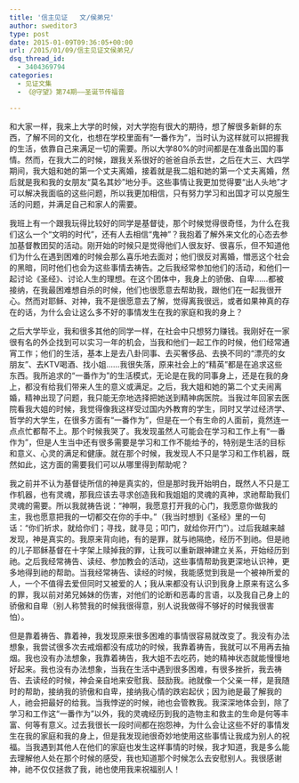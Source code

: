 ```yaml
---
title: '信主见证   文/侯弟兄'
author: sweditor3
type: post
date: 2015-01-09T09:36:05+00:00
url: /2015/01/09/信主见证文侯弟兄/
dsq_thread_id:
  - 3404369794
categories:
  - 见证文集
  - 《@守望》第74期——圣诞节传福音

---
```

和大家一样，我来上大学的时候，对大学抱有很大的期待，想了解很多新鲜的东西，了解不同的文化，也想在学校里面有“一番作为”，当时认为这样就可以把握我的生活，依靠自己来满足一切的需要。所以大学80%的时间都是在准备出国的事情。然而，在我大二的时候，跟我关系很好的爸爸自杀去世，之后在大三、大四学期间，我大姐和她的第一个丈夫离婚，接着就是我二姐和她的第一个丈夫离婚，然后就是我和我的女朋友“莫名其妙”地分手。这些事情让我更加觉得要“出人头地”才可以解决我面临的这些问题，所以我更加相信，只有努力学习和出国才可以克服生活的问题，并满足自己和家人的需要。

我班上有一个跟我玩得比较好的同学是基督徒，那个时候觉得很奇怪，为什么在我们这么一个“文明的时代”，还有人去相信“鬼神”？我抱着了解外来文化的心态去参加基督教团契的活动。刚开始的时候只是觉得他们人很友好、很喜乐，但不知道他们为什么在遇到困难的时候会那么喜乐地去面对；他们很反对离婚，憎恶这个社会的黑暗，同时他们也会为这些事情去祷告。之后我经常参加他们的活动，和他们一起讨论《圣经》、讨论人生的理想。在这个团体中，我身上的骄傲、自卑……都被接纳，在我最困难想自杀的时候，他们也很愿意去帮助我，跟他们在一起我很开心。然而对耶稣、对神，我不是很愿意去了解，觉得离我很远，或者如果神真的存在的话，为什么会让这么多不好的事情发生在我的家庭和我的身上？

之后大学毕业，我和很多其他的同学一样，在社会中只想努力赚钱。我刚好在一家很有名的外企找到可以实习一年的机会，当我和他们一起工作的时候，他们经常通宵工作；他们的生活，基本上是去八卦同事、去买奢侈品、去换不同的“漂亮的女朋友”、去KTV喝酒、找小姐……我很失落，原来社会上的“精英”都是在追求这些东西。我所追求的“一番作为”的生活模式，无论是在我的同事身上，还是在我的身上，都没有给我们带来人生的意义或满足。之后，我大姐和她的第二个丈夫闹离婚，精神出现了问题，我只能无奈地选择把她送到精神病医院。当我过年回家去医院看我大姐的时候，我觉得像我这样受过国内外教育的学生，同时又学过经济学、哲学的大学生，在很多方面有“一番作为”，但是在一个有生命的人面前，竟然连一点点忙都帮不上。那个时候我哭了。我发现虽然人可能会在学习和工作上有“一番作为”，但是人生当中还有很多需要是学习和工作不能给予的，特别是生活的目标和意义、心灵的满足和健康。就在那个时候，我发现人不只是学习和工作机器，既然如此，这方面的需要我们可以从哪里得到帮助呢？

我之前并不认为基督徒所信的神是真实的，但是那时我开始明白，既然人不只是工作机器，也有灵魂，那我应该去寻求创造我和我姐姐的灵魂的真神，求祂帮助我们灵魂的需要。所以我就祷告说：“神啊，我愿意打开我的心门，我愿意你做我的主，我也愿意把我的一切都交在你的手中。”（我当时想到《圣经》里的一句话：“你们祈求，就给你们；寻找，就寻见；叩门，就给你开门”）。过后我越来越发现，神是真实的。我原来背向祂，有的是罪，就与祂隔绝，经历不到祂。但是祂的儿子耶稣基督在十字架上赎掉我的罪，让我可以重新跟神建立关系，开始经历到祂。之后我经常祷告、读经、参加教会的活动，这些事情帮助我更深地认识神，更多地得到祂的帮助。当我经常祷告、读经的时候，我能感觉到我是一个被神所爱的人，一个不值得去爱但同时又被爱的人；我从来都没有认识到我身上原来有这么多的罪，我以前对弟兄姊妹的伤害，对他们的论断和恶毒的言语，以及我自己身上的骄傲和自卑（别人称赞我的时候我很得意，别人说我做得不够好的时候我很害怕）。

但是靠着祷告、靠着神，我发现原来很多困难的事情很容易就改变了。我没有办法想象，我尝试很多次去戒烟都没有成功的时候，我靠着祷告，我就可以不用再去抽烟。我也没有办法想象，我靠着祷告，我大姐不去吃药，她的精神状态就能慢慢地好起来。我也没有办法想象，当我在生活中遇到很多困难，有很多挫折，我去祷告、去读经的时候，神会亲自地来安慰我、鼓励我。祂就像一个父亲一样，是我随时的帮助，接纳我的骄傲和自卑，接纳我心情的跌宕起伏；因为祂是最了解我的人，祂会把最好的给我。当我悖逆的时候，祂也会管教我。我深深地体会到，除了学习和工作这“一番作为”以外，我的灵魂经历到我的造物主和救主的生命是何等丰富、何等有意义。过去我很长一段时间都在抱怨神，为什么会让这些不好的事情发生在我的家庭和我的身上，但是我发现祂很奇妙地使用这些事情让我成为别人的祝福。当我遇到其他人在他们的家庭也发生这样事情的时候，我才知道，我是多么能去理解他人处在那个时候的感受，我也知道那个时候怎么去安慰别人。我很感谢神，祂不仅仅拯救了我，祂也使用我来祝福别人！